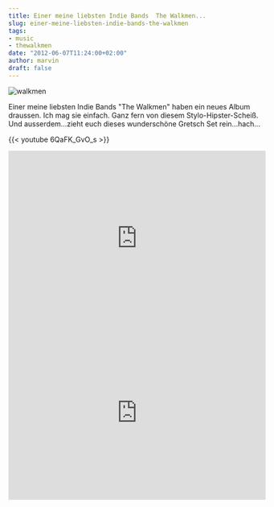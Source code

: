 ```yaml
---
title: Einer meine liebsten Indie Bands  The Walkmen...
slug: einer-meine-liebsten-indie-bands-the-walkmen
tags:
- music
- thewalkmen
date: "2012-06-07T11:24:00+02:00"
author: marvin
draft: false
---
```

![walkmen](/images/walkmen.jpg)

Einer meine liebsten Indie Bands "The Walkmen" haben ein neues Album
draussen. Ich mag sie einfach. Ganz fern von diesem
Stylo-Hipster-Scheiß. Und ausserdem...zieht euch dieses wunderschöne
Gretsch Set rein...hach...

{{< youtube 6QaFK\_GvO_s >}}

<iframe width="512" height="347" src="https://www.nbc.com/assets/video/widget/widget.html?vid=1405062" frameborder="0"></iframe>

<iframe width="512" height="347" src="https://www.nbc.com/assets/video/widget/widget.html?vid=1405038" frameborder="0"></iframe>